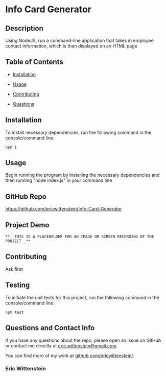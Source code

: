 # Info Card Generator


## Description

Using NodeJS, run a command-line application that takes in employee contact information, which is then displayed on an HTML page

## Table of Contents 

* [Installation](#installation)

* [Usage](#usage)

* [Contributing](#contributing)

* [Questions](#questions)

## Installation

To install necessary dependencies, run the following command in the console/command line:

```
npm i
```

## Usage

Begin running the program by installing the necessary dependencies and then running "node index.js" in your command line

## GitHub Repo

https://github.com/ericwittenstein/Info-Card-Generator

## Project Demo

    **_ THIS IS A PLACEHOLDER FOR AN IMAGE OR SCREEN RECORDING OF THE PROJECT _**

## Contributing

Ask first

## Testing

To initiate the unit tests for this project, run the following command in the console/command line: 

```
npm test
```

## Questions and Contact Info

If you have any questions about the repo, please open an issue on GitHub or contact me directly at eric.wittenstein@gmail.com.

You can find more of my work at [github.com/ericwittenstein/](https://github.com/ericwittenstein/).

<!-- EHW SIGNET
---------
    |
  -----
    |
---------
 -->

### Eric Wittenstein